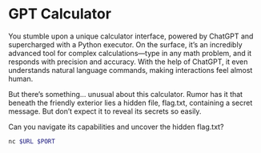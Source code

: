 # GPT Calculator
You stumble upon a unique calculator interface, powered by ChatGPT and supercharged with a Python executor. On the surface, it’s an incredibly advanced tool for complex calculations—type in any math problem, and it responds with precision and accuracy. With the help of ChatGPT, it even understands natural language commands, making interactions feel almost human.

But there’s something… unusual about this calculator. Rumor has it that beneath the friendly exterior lies a hidden file, flag.txt, containing a secret message. But don’t expect it to reveal its secrets so easily.

Can you navigate its capabilities and uncover the hidden flag.txt?

```bash
nc $URL $PORT
```